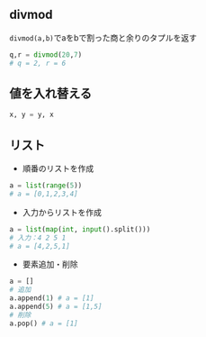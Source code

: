 ## divmod
`divmod(a,b)`でaをbで割った商と余りのタプルを返す
```py
q,r = divmod(20,7)
# q = 2, r = 6
```
## 値を入れ替える
```py
x, y = y, x
```
## リスト
* 順番のリストを作成
```py
a = list(range(5))
# a = [0,1,2,3,4]
```
* 入力からリストを作成
```py
a = list(map(int, input().split()))
# 入力：4 2 5 1
# a = [4,2,5,1]
```
* 要素追加・削除
```py
a = []
# 追加
a.append(1) # a = [1]
a.append(5) # a = [1,5]
# 削除
a.pop() # a = [1]
```

